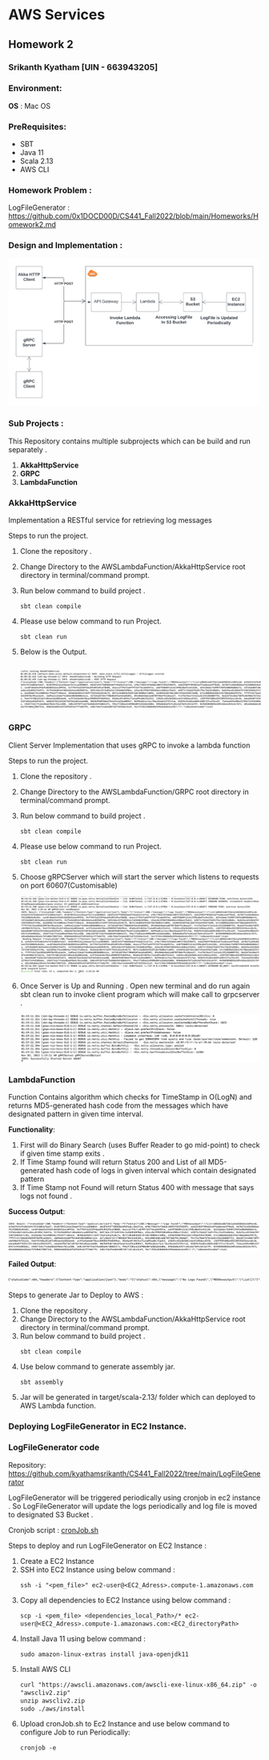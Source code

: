 # AWS Services
## Homework 2

### Srikanth Kyatham [UIN - 663943205]


### Environment:
**OS** : Mac OS

### PreRequisites:
- SBT
- Java 11
- Scala 2.13
- AWS CLI

### Homework Problem :
LogFileGenerator : https://github.com/0x1DOCD00D/CS441_Fall2022/blob/main/Homeworks/Homework2.md

### Design and Implementation :

![HW2.png](images/HW2.png "Architecture")

### Sub Projects :
This Repository contains multiple subprojects which can be build and run separately .
1. **AkkaHttpService**
2. **GRPC**  
3. **LambdaFunction** 


### AkkaHttpService

Implementation a RESTful service for retrieving log messages

Steps to run the project.
1. Clone the repository .
2. Change Directory to the AWSLambdaFunction/AkkaHttpService root directory in terminal/command prompt.
3. Run below command to build project .
    ```
    sbt clean compile
    ```
4. Please use below command to run Project.
    ```
    sbt clean run
    ```
5. Below is the Output.

    ![akkaOutput.png](images/akkaOutput.png)
    ---

### GRPC

Client Server Implementation that uses gRPC to invoke a lambda function

Steps to run the project.
1. Clone the repository .
2. Change Directory to the AWSLambdaFunction/GRPC root directory in terminal/command prompt.
3. Run below command to build project .
    ```
    sbt clean compile
    ```
4. Please use below command to run Project.
    ```
    sbt clean run
    ```
5. Choose gRPCServer which will start the server which listens to requests on port 60607(Customisable) 

    ![grpcServerOut.png](images/grpcServerOut.png)

6. Once Server is Up and Running . Open new terminal and do run again sbt clean run to invoke client program which will make call to grpcserver .

    ![grpcClientOut.png](images/grpcClientOut.png)

### LambdaFunction
Function Contains algorithm which checks for TimeStamp in O(LogN) and returns MD5-generated hash code from the messages which have designated pattern in given time interval.

**Functionality**:
1. First will do Binary Search (uses Buffer Reader to go mid-point) to check if given time stamp exits .
2. If Time Stamp found will return  Status 200 and List of all MD5-generated hash code of logs in given interval which contain designated pattern
3. If Time Stamp not Found will return Status 400 with message that says logs not found .

**Success Output**:

  ![200Success.png](images/200Success.png)

**Failed Output**:

  ![404Error.png](images/404Error.png)

Steps to generate Jar to Deploy to AWS : 
1. Clone the repository .
2. Change Directory to the AWSLambdaFunction/AkkaHttpService root directory in terminal/command prompt.
3. Run below command to build project .
    ```
    sbt clean compile
    ```
4. Use below command to generate assembly jar. 
    ```
    sbt assembly
    ```
5. Jar will be generated in target/scala-2.13/ folder which can deployed to AWS Lambda function.



### Deploying LogFileGenerator in EC2 Instance.

### LogFileGenerator code
 Repository: https://github.com/kyathamsrikanth/CS441_Fall2022/tree/main/LogFileGenerator

LogFileGenerator will be triggered periodically using cronjob in ec2 instance . 
So LogFileGenerator will update the logs periodically and log file is moved to designated S3 Bucket .

Cronjob script : [cronJob.sh](cronJob.sh)

Steps to deploy  and run LogFileGenerator on EC2 Instance :
1. Create a EC2 Instance
2. SSH into EC2 Instance using below command :
    ```
    ssh -i "<pem_file>" ec2-user@<EC2_Adress>.compute-1.amazonaws.com
    ```
3. Copy all dependencies to EC2 Instance using below command :
    ```
    scp -i <pem_file> <dependencies_local_Path>/* ec2-user@<EC2_Adress>.compute-1.amazonaws.com:<EC2_directoryPath>
    ```
4. Install Java 11 using below command :
    ```
    sudo amazon-linux-extras install java-openjdk11 
    ```
5. Install AWS CLI
    ```
    curl "https://awscli.amazonaws.com/awscli-exe-linux-x86_64.zip" -o "awscliv2.zip"
    unzip awscliv2.zip
    sudo ./aws/install
    ```
6. Upload cronJob.sh to Ec2 Instance and use below command to configure Job to run Periodically: 
    ```
    cronjob -e
    ```






